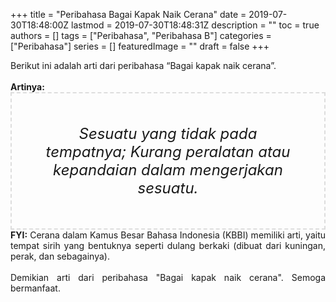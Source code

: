 +++
title = "Peribahasa Bagai Kapak Naik Cerana"
date = 2019-07-30T18:48:00Z
lastmod = 2019-07-30T18:48:31Z
description = ""
toc = true
authors = []
tags = ["Peribahasa", "Peribahasa B"]
categories = ["Peribahasa"]
series = []
featuredImage = ""
draft = false
+++

<div dir="ltr" style="text-align: left;" trbidi="on"><div style="text-align: justify;">Berikut ini adalah arti dari peribahasa “Bagai kapak naik cerana”.</div><br /><div style="text-align: justify;"><b>Artinya:</b></div><div style="border: 2px dashed #ddd; font-size: 24px; height: auto; margin: 0 auto; padding: 50px; text-align: center; width: auto;"><i>Sesuatu yang tidak pada tempatnya; Kurang peralatan atau kepandaian dalam mengerjakan sesuatu.</i></div><div style="text-align: justify;"><b>FYI:</b> Cerana dalam Kamus Besar Bahasa Indonesia (KBBI) memiliki arti, yaitu tempat sirih yang bentuknya seperti dulang berkaki (dibuat dari kuningan, perak, dan sebagainya).<br /><br /></div><div style="text-align: justify;">Demikian arti dari peribahasa "Bagai kapak naik cerana". Semoga bermanfaat.</div></div>
